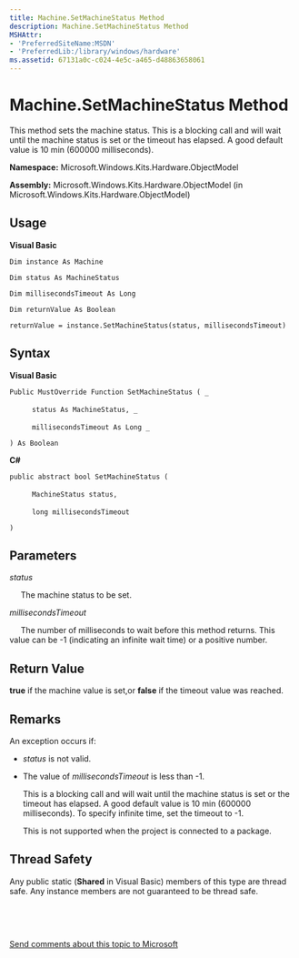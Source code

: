 ```yaml
---
title: Machine.SetMachineStatus Method
description: Machine.SetMachineStatus Method
MSHAttr:
- 'PreferredSiteName:MSDN'
- 'PreferredLib:/library/windows/hardware'
ms.assetid: 67131a0c-c024-4e5c-a465-d48863658061
---
```


# Machine.SetMachineStatus Method


This method sets the machine status. This is a blocking call and will wait until the machine status is set or the timeout has elapsed. A good default value is 10 min (600000 milliseconds).

**Namespace:** Microsoft.Windows.Kits.Hardware.ObjectModel

**Assembly:** Microsoft.Windows.Kits.Hardware.ObjectModel (in Microsoft.Windows.Kits.Hardware.ObjectModel)

## <span id="Usage"></span><span id="usage"></span><span id="USAGE"></span>Usage


**Visual Basic**

`Dim instance As Machine`

`Dim status As MachineStatus`

`Dim millisecondsTimeout As Long`

`Dim returnValue As Boolean`

`returnValue = instance.SetMachineStatus(status, millisecondsTimeout)`

## <span id="Syntax"></span><span id="syntax"></span><span id="SYNTAX"></span>Syntax


**Visual Basic**

`Public MustOverride Function SetMachineStatus ( _`

          `status As MachineStatus, _`

          `millisecondsTimeout As Long _`

`) As Boolean`

**C#**

`public abstract bool SetMachineStatus (`

          `MachineStatus status,`

          `long millisecondsTimeout`

`)`

## <span id="Parameters"></span><span id="parameters"></span><span id="PARAMETERS"></span>Parameters


*status*

     The machine status to be set.

*millisecondsTimeout*

     The number of milliseconds to wait before this method returns. This value can be -1 (indicating an infinite wait time) or a positive number.

## <span id="Return_Value"></span><span id="return_value"></span><span id="RETURN_VALUE"></span>Return Value


**true** if the machine value is set,or **false** if the timeout value was reached.

## <span id="Remarks"></span><span id="remarks"></span><span id="REMARKS"></span>Remarks


An exception occurs if:

-   *status* is not valid.

-   The value of *millisecondsTimeout* is less than -1.

    This is a blocking call and will wait until the machine status is set or the timeout has elapsed. A good default value is 10 min (600000 milliseconds). To specify infinite time, set the timeout to -1.

    This is not supported when the project is connected to a package.

## <span id="Thread_Safety"></span><span id="thread_safety"></span><span id="THREAD_SAFETY"></span>Thread Safety


Any public static (**Shared** in Visual Basic) members of this type are thread safe. Any instance members are not guaranteed to be thread safe.

 

 

[Send comments about this topic to Microsoft](mailto:wsddocfb@microsoft.com?subject=Documentation%20feedback%20%5Bp_hlk_om\p_hlk_om%5D:%20Machine.SetMachineStatus%20Method%20%20RELEASE:%20%287/11/2017%29&body=%0A%0APRIVACY%20STATEMENT%0A%0AWe%20use%20your%20feedback%20to%20improve%20the%20documentation.%20We%20don't%20use%20your%20email%20address%20for%20any%20other%20purpose,%20and%20we'll%20remove%20your%20email%20address%20from%20our%20system%20after%20the%20issue%20that%20you're%20reporting%20is%20fixed.%20While%20we're%20working%20to%20fix%20this%20issue,%20we%20might%20send%20you%20an%20email%20message%20to%20ask%20for%20more%20info.%20Later,%20we%20might%20also%20send%20you%20an%20email%20message%20to%20let%20you%20know%20that%20we've%20addressed%20your%20feedback.%0A%0AFor%20more%20info%20about%20Microsoft's%20privacy%20policy,%20see%20http://privacy.microsoft.com/en-us/default.aspx. "Send comments about this topic to Microsoft")




